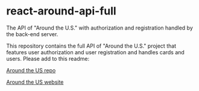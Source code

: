 # react-around-api-full

The API of "Around the U.S." with authorization and registration handled by the back-end server.

This repository contains the full API of "Around the U.S." project that features user authorization and user registration and handles cards and users. Please add to this readme:

[Around the US repo](https://github.com/ArrakturIL/react-around-api-full)

[Around the US website](https://around-the-us.students.nomoredomainssbs.ru)
